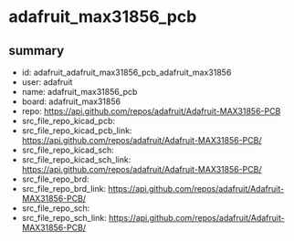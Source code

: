 # adafruit_max31856_pcb
 
## summary 
* id: adafruit_adafruit_max31856_pcb_adafruit_max31856
* user: adafruit
* name: adafruit_max31856_pcb
* board: adafruit_max31856
* repo: https://api.github.com/repos/adafruit/Adafruit-MAX31856-PCB
* src_file_repo_kicad_pcb: 
* src_file_repo_kicad_pcb_link: https://api.github.com/repos/adafruit/Adafruit-MAX31856-PCB/
* src_file_repo_kicad_sch: 
* src_file_repo_kicad_sch_link: https://api.github.com/repos/adafruit/Adafruit-MAX31856-PCB/
* src_file_repo_brd: 
* src_file_repo_brd_link: https://api.github.com/repos/adafruit/Adafruit-MAX31856-PCB/
* src_file_repo_sch: 
* src_file_repo_sch_link: https://api.github.com/repos/adafruit/Adafruit-MAX31856-PCB/




